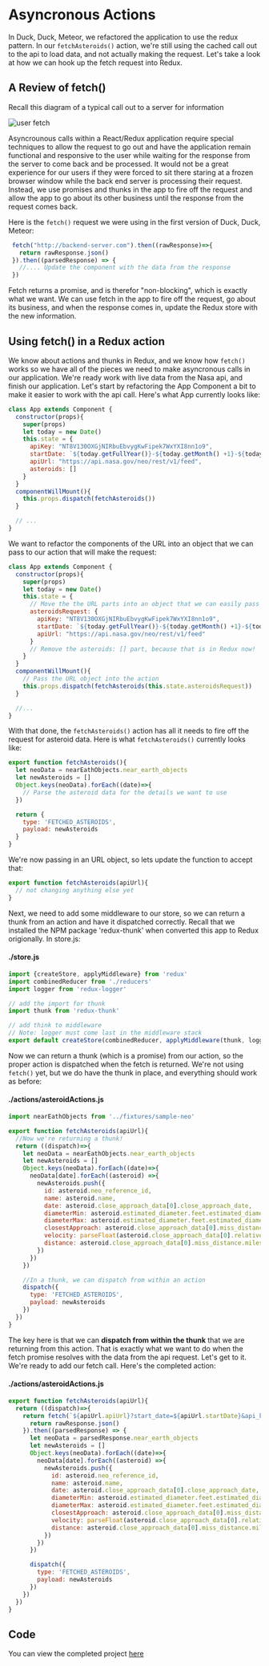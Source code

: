 # Asyncronous Actions

In Duck, Duck, Meteor, we refactored the application to use the redux pattern.  In our ```fetchAsteroids()``` action, we're still using the cached call out to the api to load data, and not actually making the request.  Let's take a look at how we can hook up the fetch request into Redux.

## A Review of fetch()

Recall this diagram of a typical call out to a server for information

![user fetch](https://s3.amazonaws.com/learn-site/curriculum/redux/user-request.jpg)

Asyncrounous calls within a React/Redux application require special techniques to allow the request to go out and have the application remain functional and responsive to the user while waiting for the response from the server to come back and be processed.  It would not be a great experience for our users if they were forced to sit there staring at a frozen browser window while the back end server is processing their request.  Instead, we use promises and thunks in the app to fire off the request and allow the app to go about its other business until the response from the request comes back.

Here is the ```fetch()``` request we were using in the first version of Duck, Duck, Meteor:

```javascript
 fetch("http://backend-server.com").then((rawResponse)=>{
   return rawResponse.json()
 }).then((parsedResponse) => {
   //.... Update the component with the data from the response
 })
```
Fetch returns a promise, and is therefor "non-blocking", which is exactly what we want.  We can use fetch in the app to fire off the request, go about its business, and when the response comes in, update the Redux store with the new information.

## Using fetch() in a Redux action

We know about actions and thunks in Redux, and we know how ```fetch()``` works so we have all of the pieces we need to make asyncronous calls in our application.  We're ready work with live data from the Nasa api, and finish our application.  Let's start by refactoring the App Component a bit to make it easier to work with the api call.  Here's what App currently looks like:

```javascript
class App extends Component {
  constructor(props){
    super(props)
    let today = new Date()
    this.state = {
      apiKey: "NT8V130OXGjNIRbuEbvygKwFipek7WxYXI8nn1o9",
      startDate: `${today.getFullYear()}-${today.getMonth() +1}-${today.getDate()}`,
      apiUrl: "https://api.nasa.gov/neo/rest/v1/feed",
      asteroids: []
    }
  }
  componentWillMount(){
    this.props.dispatch(fetchAsteroids())
  }

  // ...
}
```

We want to refactor the components of the URL into an object that we can pass to our action that will make the request:

```javascript
class App extends Component {
  constructor(props){
    super(props)
    let today = new Date()
    this.state = {
      // Move the the URL parts into an object that we can easily pass to the action
      asteroidsRequest: {
        apiKey: "NT8V130OXGjNIRbuEbvygKwFipek7WxYXI8nn1o9",
        startDate: `${today.getFullYear()}-${today.getMonth() +1}-${today.getDate()}`,
        apiUrl: "https://api.nasa.gov/neo/rest/v1/feed"
      }
      // Remove the asteroids: [] part, because that is in Redux now!
    }
  }
  componentWillMount(){
    // Pass the URL object into the action
    this.props.dispatch(fetchAsteroids(this.state.asteroidsRequest))
  }

  //...
}

```

With that done, the ```fetchAsteroids()``` action has all it needs to fire off the request for asteroid data.  Here is what ```fetchAsteroids()``` currently looks like:

```javascript
export function fetchAsteroids(){
  let neoData = nearEathObjects.near_earth_objects
  let newAsteroids = []
  Object.keys(neoData).forEach((date)=>{
    // Parse the asteroid data for the details we want to use
  })

  return {
    type: 'FETCHED_ASTEROIDS',
    payload: newAsteroids
  }
}
```

We're now passing in an URL object, so lets update the function to accept that:

```javascript
export function fetchAsteroids(apiUrl){
  // not changing anything else yet
}
```

Next, we need to add some middleware to our store, so we can return a thunk from an action and have it dispatched correctly.  Recall that we installed the NPM package 'redux-thunk' when converted this app to Redux origionally.  In store.js:

#### ./store.js
```javascript
import {createStore, applyMiddleware} from 'redux'
import combinedReducer from './reducers'
import logger from 'redux-logger'

// add the import for thunk
import thunk from 'redux-thunk'

// add think to middleware
// Note: logger must come last in the middleware stack
export default createStore(combinedReducer, applyMiddleware(thunk, logger))
```

Now we can return a thunk (which is a promise) from our action, so the proper action is dispatched when the fetch is returned.  We're not using ```fetch()``` yet, but we do have the thunk in place, and everything should work as before:

#### ./actions/asteroidActions.js
```javascript
import nearEathObjects from '../fixtures/sample-neo'

export function fetchAsteroids(apiUrl){
  //Now we're returning a thunk!
  return ((dispatch)=>{
    let neoData = nearEathObjects.near_earth_objects
    let newAsteroids = []
    Object.keys(neoData).forEach((date)=>{
      neoData[date].forEach((asteroid) =>{
        newAsteroids.push({
          id: asteroid.neo_reference_id,
          name: asteroid.name,
          date: asteroid.close_approach_data[0].close_approach_date,
          diameterMin: asteroid.estimated_diameter.feet.estimated_diameter_min.toFixed(0),
          diameterMax: asteroid.estimated_diameter.feet.estimated_diameter_max.toFixed(0),
          closestApproach: asteroid.close_approach_data[0].miss_distance.miles,
          velocity: parseFloat(asteroid.close_approach_data[0].relative_velocity.miles_per_hour).toFixed(0),
          distance: asteroid.close_approach_data[0].miss_distance.miles
        })
      })
    })

    //In a thunk, we can dispatch from within an action
    dispatch({
      type: 'FETCHED_ASTEROIDS',
      payload: newAsteroids
    })
  })
}
```
The key here is that we can **dispatch from within the thunk** that we are returning from this action.  That is exactly what we want to do when the fetch promise resolves with the data from the api request.  Let's get to it.  We're ready to add our fetch call.  Here's the completed action:

#### ./actions/asteroidActions.js
```javascript
export function fetchAsteroids(apiUrl){
  return ((dispatch)=>{
    return fetch(`${apiUrl.apiUrl}?start_date=${apiUrl.startDate}&api_key=${apiUrl.apiKey}`).then((rawResponse)=>{
      return rawResponse.json()
    }).then((parsedResponse) => {
      let neoData = parsedResponse.near_earth_objects
      let newAsteroids = []
      Object.keys(neoData).forEach((date)=>{
        neoData[date].forEach((asteroid) =>{
          newAsteroids.push({
            id: asteroid.neo_reference_id,
            name: asteroid.name,
            date: asteroid.close_approach_data[0].close_approach_date,
            diameterMin: asteroid.estimated_diameter.feet.estimated_diameter_min.toFixed(0),
            diameterMax: asteroid.estimated_diameter.feet.estimated_diameter_max.toFixed(0),
            closestApproach: asteroid.close_approach_data[0].miss_distance.miles,
            velocity: parseFloat(asteroid.close_approach_data[0].relative_velocity.miles_per_hour).toFixed(0),
            distance: asteroid.close_approach_data[0].miss_distance.miles
          })
        })
      })

      dispatch({
        type: 'FETCHED_ASTEROIDS',
        payload: newAsteroids
      })
    })
  })
}
```

## Code
You can view the completed project [here](https://github.com/notch8/duck-duck-redux)
